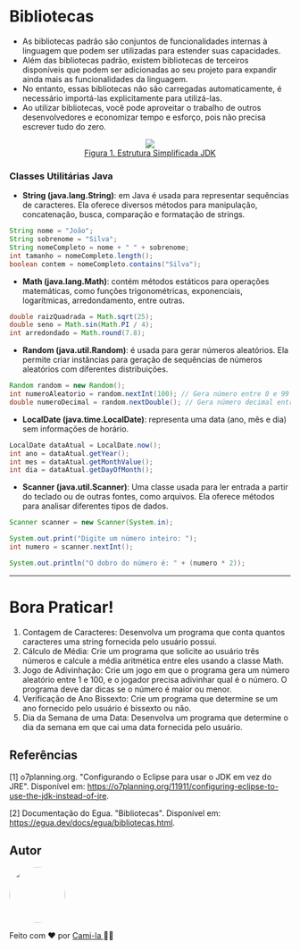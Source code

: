 # Bibliotecas

- As bibliotecas padrão são conjuntos de funcionalidades internas à linguagem que podem ser utilizadas para estender suas capacidades. 
- Além das bibliotecas padrão, existem bibliotecas de terceiros disponíveis que podem ser adicionadas ao seu projeto para expandir ainda mais as funcionalidades da linguagem.
- No entanto, essas bibliotecas não são carregadas automaticamente, é necessário importá-las explicitamente para utilizá-las.
- Ao utilizar bibliotecas, você pode aproveitar o trabalho de outros desenvolvedores e economizar tempo e esforço, pois não precisa escrever tudo do zero. 

<p align="center">
<img src="https://s1.o7planning.com/en/11911/images/20477133.png" /><br>
<a href="https://o7planning.org/11911/configuring-eclipse-to-use-the-jdk-instead-of-jre">Figura 1. Estrutura Simplificada JDK</a></p>


### Classes Utilitárias Java

- **String (java.lang.String)**: em Java é usada para representar sequências de caracteres. Ela oferece diversos métodos para manipulação, concatenação, busca, comparação e formatação de strings.

```java
String nome = "João";
String sobrenome = "Silva";
String nomeCompleto = nome + " " + sobrenome;
int tamanho = nomeCompleto.length();
boolean contem = nomeCompleto.contains("Silva");
```

- **Math (java.lang.Math)**: contém métodos estáticos para operações matemáticas, como funções trigonométricas, exponenciais, logarítmicas, arredondamento, entre outras.

```java
double raizQuadrada = Math.sqrt(25);
double seno = Math.sin(Math.PI / 4);
int arredondado = Math.round(7.8);
```

- **Random (java.util.Random)**: é usada para gerar números aleatórios. Ela permite criar instâncias para geração de sequências de números aleatórios com diferentes distribuições.

```java
Random random = new Random();
int numeroAleatorio = random.nextInt(100); // Gera número entre 0 e 99
double numeroDecimal = random.nextDouble(); // Gera número decimal entre 0.0 e 1.0
```

- **LocalDate (java.time.LocalDate)**: representa uma data (ano, mês e dia) sem informações de horário.

```java
LocalDate dataAtual = LocalDate.now();
int ano = dataAtual.getYear();
int mes = dataAtual.getMonthValue();
int dia = dataAtual.getDayOfMonth();
```

- **Scanner (java.util.Scanner)**: Uma classe usada para ler entrada a partir do teclado ou de outras fontes, como arquivos. Ela oferece métodos para analisar diferentes tipos de dados.

```java
Scanner scanner = new Scanner(System.in);

System.out.print("Digite um número inteiro: ");
int numero = scanner.nextInt();

System.out.println("O dobro do número é: " + (numero * 2));
```

----

# Bora Praticar!

1. Contagem de Caracteres: Desenvolva um programa que conta quantos caracteres uma string fornecida pelo usuário possui.
2. Cálculo de Média: Crie um programa que solicite ao usuário três números e calcule a média aritmética entre eles usando a classe Math.
3. Jogo de Adivinhação: Crie um jogo em que o programa gera um número aleatório entre 1 e 100, e o jogador precisa adivinhar qual é o número. O programa deve dar dicas se o número é maior ou menor. 
4. Verificação de Ano Bissexto: Crie um programa que determine se um ano fornecido pelo usuário é bissexto ou não.
5. Dia da Semana de uma Data: Desenvolva um programa que determine o dia da semana em que cai uma data fornecida pelo usuário.

## Referências

[1] o7planning.org. "Configurando o Eclipse para usar o JDK em vez do JRE". Disponível em: https://o7planning.org/11911/configuring-eclipse-to-use-the-jdk-instead-of-jre.

[2] Documentação do Egua. "Bibliotecas". Disponível em: https://egua.dev/docs/egua/bibliotecas.html.


## Autor

<a href="https://www.linkedin.com/in/cami-la/">
 <img style="border-radius: 50%;" src="https://avatars.githubusercontent.com/u/64323124?v=4" width="100px;" alt=""/></a>
<br>

Feito com ❤️ por <a href="https://www.instagram.com/camimi_la/" title="Instagram">Cami-la </a> 👋🏽 